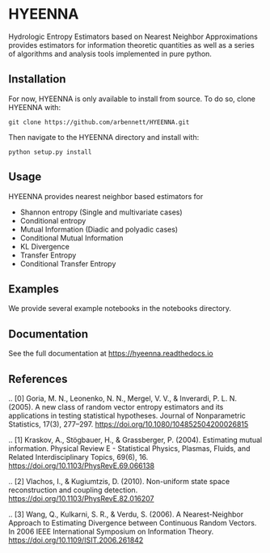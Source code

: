 # HYEENNA
Hydrologic Entropy Estimators based on Nearest Neighbor Approximations provides estimators for information theoretic
quantities as well as a series of algorithms and analysis tools implemented in pure python.

## Installation
For now, HYEENNA is only available to install from source.  To do so, clone HYEENNA with:

`git clone https://github.com/arbennett/HYEENNA.git`

Then navigate to the HYEENNA directory and install with:

`python setup.py install`

## Usage

HYEENNA provides nearest neighbor based estimators for
 * Shannon entropy (Single and multivariate cases)
 * Conditional entropy
 * Mutual Information (Diadic and polyadic cases)
 * Conditional Mutual Information
 * KL Divergence
 * Transfer Entropy
 * Conditional Transfer Entropy

## Examples

We provide several example notebooks in the notebooks directory.

## Documentation

See the full documentation at https://hyeenna.readthedocs.io

## References
.. [0] Goria, M. N., Leonenko, N. N., Mergel, V. V., & Inverardi, P. L. N.
   (2005). A new class of random vector entropy estimators and its
   applications in testing statistical hypotheses. Journal of
   Nonparametric Statistics, 17(3), 277–297.
   https://doi.org/10.1080/104852504200026815

.. [1] Kraskov, A., Stögbauer, H., & Grassberger, P. (2004).
   Estimating mutual information. Physical Review E - Statistical Physics,
   Plasmas, Fluids, and Related Interdisciplinary Topics, 69(6), 16.
   https://doi.org/10.1103/PhysRevE.69.066138

.. [2] Vlachos, I., & Kugiumtzis, D. (2010).
   Non-uniform state space reconstruction and coupling detection.
   https://doi.org/10.1103/PhysRevE.82.016207

.. [3] Wang, Q., Kulkarni, S. R., & Verdu, S. (2006). A Nearest-Neighbor
   Approach to Estimating Divergence between Continuous Random Vectors.
   In 2006 IEEE International Symposium on Information Theory.
   https://doi.org/10.1109/ISIT.2006.261842
